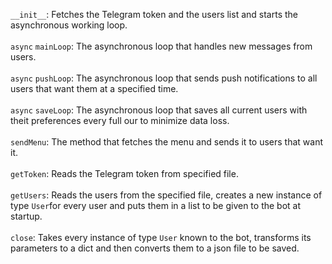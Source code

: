 `__init__`: Fetches the Telegram token and the users list and starts the asynchronous working loop.
<br><br>
`async` `mainLoop`: The asynchronous loop that handles new messages from users.
<br><br>
`async` `pushLoop`: The asynchronous loop that sends push notifications to all users that want them
at a specified time.
<br><br>
`async` `saveLoop`: The asynchronous loop that saves all current users with theit preferences every
full our to minimize data loss.
<br><br>
`sendMenu`: The method that fetches the menu and sends it to users that want it.
<br><br>
`getToken`: Reads the Telegram token from specified file.
<br><br>
`getUsers`: Reads the users from the specified file, creates a new instance of type `User`for
every user and puts them in a list to be given to the bot at startup.
<br><br>
`close`: Takes every instance of type `User` known to the bot, transforms its parameters to a
dict and then converts them to a json file to be saved.